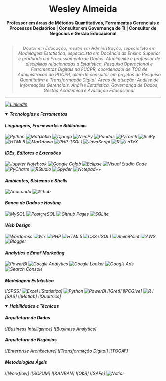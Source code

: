 <h1 align="center"> Wesley Almeida </h1>

<div align="center">
<b>Professor em áreas de Métodos Quantitativos, Ferramentas Gerenciais e Processos Decisórios | Consultor em Governança de TI | Consultor de Negócios e Gestão Educacional</b>
<br>
<br>

<blockquote>
    <p><i>
        Doutor em Educação, mestre em Administração, especialista em Modelagem Estatística, especialista em Docência do Ensino Superior e graduado em Processamento de Dados. Atualmente é professor de disciplinas relacionadas a Estatística, Pesquisa Operacional e Ferramentas Digitais na PUCPR, coordenador de TCC de Administração da PUCPR, além de consultor em projetos de Pesquisa Quantitativa e Transformação Digital.
Áreas de atuação: Análise de Informações Gerenciais, Análise Estatística, Governança de Dados, Gestão Acadêmica e Avaliação Educacional
</blockquote>
</div>

---

[![LinkedIn](https://img.shields.io/badge/linkedin-%230077B5.svg?style=for-the-badge&logo=linkedin&logoColor=white)]()

<details open>
<summary><strong>Tecnologias e Ferramentas</strong></summary>

#### Linguagens, Frameworks e Bibliotecas
![Python](https://img.shields.io/badge/Python-346fa0?style=flat&logo=python&logoColor=f7ca3e)
![Matplotlib](https://img.shields.io/badge/Matplotlib-%23ffffff.svg?style=for-the-badge&logo=Matplotlib&logoColor=black)
![Django](https://img.shields.io/badge/django-%23092E20.svg?style=for-the-badge&logo=django&logoColor=white)
![NumPy](https://img.shields.io/badge/numpy-%23013243.svg?style=for-the-badge&logo=numpy&logoColor=white)
![Pandas](https://img.shields.io/badge/pandas-%23150458.svg?style=for-the-badge&logo=pandas&logoColor=white)
![PyTorch](https://img.shields.io/badge/PyTorch-%23EE4C2C.svg?style=for-the-badge&logo=PyTorch&logoColor=white)
![SciPy](https://img.shields.io/badge/SciPy-%230C55A5.svg?style=for-the-badge&logo=scipy&logoColor=%white)
![HTML5](https://img.shields.io/badge/HTML5-d84924?style=flat&logo=html5&logoColor=white)
![Markdown](https://img.shields.io/badge/Markdown-000000?style=flat&logo=markdown&logoColor=white)
![PHP](https://img.shields.io/badge/php-%23777BB4.svg?style=for-the-badge&logo=php&logoColor=white)
![SQL]
![JavaScript](https://img.shields.io/badge/JavaScript-ead41c?style=flat&logo=javascript&logoColor=323330)
![R](https://img.shields.io/badge/r-%23276DC3.svg?style=for-the-badge&logo=r&logoColor=white)
![LaTeX](https://img.shields.io/badge/latex-%23008080.svg?style=for-the-badge&logo=latex&logoColor=white)

#### IDEs, Editores e Extensões
![Jupyter Notebook](https://img.shields.io/badge/jupyter-%23FA0F00.svg?style=for-the-badge&logo=jupyter&logoColor=white)
![Google Colab](https://img.shields.io/badge/google-4285F4?style=for-the-badge&logo=google&logoColor=white)
![Eclipse](https://img.shields.io/badge/Eclipse-2d1e53?style=flat&logo=eclipse&logoColor=white)
![Visual Studio Code](https://img.shields.io/badge/Visual_Studio_Code-0073c2?style=flat&logo=visual%20studio%20code&logoColor=white)
![PyCharm](https://img.shields.io/badge/pycharm-143?style=for-the-badge&logo=pycharm&logoColor=black&color=black&labelColor=green)
![RStudio](https://img.shields.io/badge/RStudio-4285F4?style=for-the-badge&logo=rstudio&logoColor=white)
![Spyder](https://img.shields.io/badge/Spyder-838485?style=for-the-badge&logo=spyder%20ide&logoColor=maroon)
![Notepad++](https://img.shields.io/badge/Notepad++-b0d579?style=flat&logo=notepad%2B%2B&logoColor=black)

#### Ambientes, Sistemas e Shells
![Anaconda](https://img.shields.io/badge/Anaconda-%2344A833.svg?style=for-the-badge&logo=anaconda&logoColor=white)
![Github](https://img.shields.io/badge/Github-181717?style=flat&logo=github&logoColor=white)

#### Banco de Dados e Hosting
![MySQL](https://img.shields.io/badge/mysql-4479A1.svg?style=for-the-badge&logo=mysql&logoColor=white)
![PostgreSQL](https://img.shields.io/badge/PostgreSQL-30628a?style=flat&logo=postgresql&logoColor=white)
![Github Pages](https://img.shields.io/badge/GitHub%20Pages-c3c3c3?style=flat&logo=github&logoColor=black)
![SQLite](https://img.shields.io/badge/sqlite-%2307405e.svg?style=for-the-badge&logo=sqlite&logoColor=white)

#### Web Design 
![Wordpress](https://img.shields.io/badge/WordPress-1f6f93?style=flat&logo=wordpress&logoColor=white)
![Wix](https://img.shields.io/badge/Wix-1c1c1a?style=flat&logo=wix&logoColor=ecbc35)
![PHP](https://img.shields.io/badge/php-%23777BB4.svg?style=for-the-badge&logo=php&logoColor=white)
![HTML5](https://img.shields.io/badge/HTML5-d84924?style=flat&logo=html5&logoColor=white)
![CSS](https://img.shields.io/badge/css3-%231572B6.svg?style=for-the-badge&logo=css3&logoColor=white)
![SQL]
![SharePoint ](https://img.shields.io/badge/Microsoft_SharePoint-0078D4?style=for-the-badge&logo=microsoft-sharepoint&logoColor=white)
![AWS](https://img.shields.io/badge/AWS-%23FF9900.svg?style=for-the-badge&logo=amazon-aws&logoColor=white)
![Blogger](https://img.shields.io/badge/Blogger-f25320?style=flat&logo=blogger&logoColor=white)

#### Analytics e Email Marketing
![PowerBI](https://img.shields.io/badge/power_bi-F2C811?style=for-the-badge&logo=powerbi&logoColor=black)
![Google Analytics](https://img.shields.io/badge/Google%20Analytics-e97600?style=flat&logo=google%20analytics&logoColor=white)
![Google Looker](https://img.shields.io/badge/Google%20Looker-3f7ee8?style=flat&logo=looker&logoColor=white)
![Google Ads](https://custom-icon-badges.demolab.com/badge/-Google%20Ads-5a5e61?style=flat&logo=googleads)
![Search Console](https://img.shields.io/badge/Search%20Console-dd4b39?style=flat&logo=googlesearchconsole&logoColor=white)

#### Modelagem Estatística
![SPSS]
![Excel](https://img.shields.io/badge/Microsoft_Excel-217346?style=for-the-badge&logo=microsoft-excel&logoColor=white)
![Statistica]
![Python](https://img.shields.io/badge/Python-346fa0?style=flat&logo=python&logoColor=f7ca3e)
![PowerBI](https://img.shields.io/badge/power_bi-F2C811?style=for-the-badge&logo=powerbi&logoColor=black)
![Gretl]
![PCGive]
![R](https://img.shields.io/badge/r-%23276DC3.svg?style=for-the-badge&logo=r&logoColor=white)
![SAS]
![Matlab]
![Qualtrics]

</details>

<details open>
<summary><strong>Habilidades e Técnicas</strong></summary>

#### Arquitetura de Dados 
![Business Intelligence]
![Business Analytics]

#### Arquitetura de Negócios 
![Enterprise Architecture]
![Transformação Digital]
![TOGAF]

#### Metodologias Ágeis 
![Workflow]
![SCRUM]
![KANBAN]
![OKR]
![SAFe]
![Notion](https://img.shields.io/badge/Notion-%23000000.svg?style=for-the-badge&logo=notion&logoColor=white)


</details>


<!---
WesleyInfoBr2/WesleyInfoBr2 is a ✨ special ✨ repository because its `README.md` (this file) appears on your GitHub profile.
You can click the Preview link to take a look at your changes.
--->
